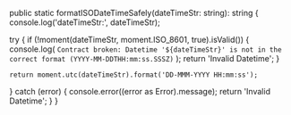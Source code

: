 public static formatISODateTimeSafely(dateTimeStr: string): string {
  console.log('dateTimeStr:', dateTimeStr);

  try {
    if (!moment(dateTimeStr, moment.ISO_8601, true).isValid()) {
      console.log(
        `Contract broken: Datetime '${dateTimeStr}' is not in the correct format (YYYY-MM-DDTHH:mm:ss.SSSZ)`
      );
      return 'Invalid Datetime';
    }

    return moment.utc(dateTimeStr).format('DD-MMM-YYYY HH:mm:ss');
  } catch (error) {
    console.error((error as Error).message);
    return 'Invalid Datetime';
  }
}
